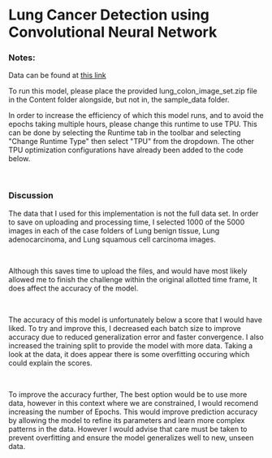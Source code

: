 # Lung Cancer Detection using Convolutional Neural Network

### Notes:
Data can be found at [this link](https://www.kaggle.com/datasets/andrewmvd/lung-and-colon-cancer-histopathological-images?resource=download&select=lung_colon_image_set)


To run this model, please place the provided lung_colon_image_set.zip file in the Content folder alongside, but not in, the sample_data folder.


In order to increase the efficiency of which this model runs, and to avoid the epochs taking multiple hours, please change this runtime to use TPU. This can be done by selecting the Runtime tab in the toolbar and selecting "Change Runtime Type" then select "TPU" from the dropdown. The other TPU optimization configurations have already been added to the code below.

<br>

### Discussion
The data that I used for this implementation is not the full data set. In order to save on uploading and processing time, I selected 1000 of the 5000 images in each of the case folders of Lung benign tissue, Lung adenocarcinoma, and Lung squamous cell carcinoma images. 

<br>

Although this saves time to upload the files, and would have most likely allowed me to finish the challenge within the original allotted time frame, It does affect the accuracy of the model. 

<br>

The accuracy of this model is unfortunately below a score that I would have liked. To try and improve this, I decreased each batch size to improve accuracy due to reduced generalization error and faster convergence. I also increased the training split to provide the model with more data. Taking a look at the data, it does appear there is some overfitting occuring which could explain the scores.

<br>

To improve the accuracy further, The best option would be to use more data, however in this context where we are constrained, I would recomend increasing the number of Epochs. This would improve prediction accuracy by allowing the model to refine its parameters and learn more complex patterns in the data. However I would advise that care must be taken to prevent overfitting and ensure the model generalizes well to new, unseen data.
